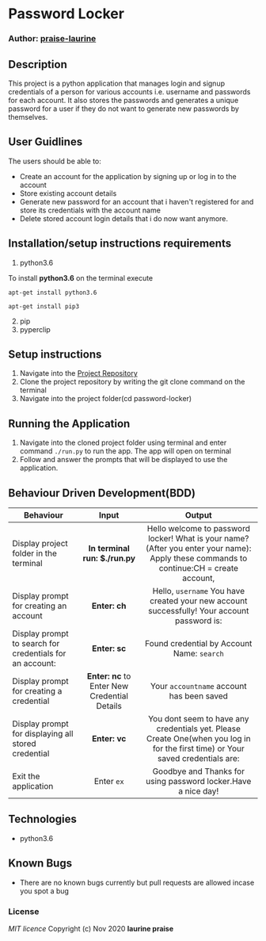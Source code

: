 # Password Locker

### Author: [praise-laurine](https://github.com/praise-laurine)

## Description
This project is a python application that manages login and signup credentials of a person for various accounts i.e. username and passwords for each account. It also stores the passwords and generates a unique password for a user if they do not want to generate new passwords by themselves.

## User Guidlines
The users should be able to:
- Create an account for the application by signing up or log in to the account
- Store existing account details
-  Generate new password for an account that i haven't registered for and store its credentials with the account name
- Delete stored account login details that i do now want anymore.

## Installation/setup instructions requirements
1. python3.6
 
 To install **python3.6** on the terminal execute
 ```
 apt-get install python3.6
  ```
  ```
  apt-get install pip3
  ```
2. pip
3. pyperclip  

## Setup instructions
1. Navigate into the [Project Repository](https://github.com/praise-laurine/password-locker)
2. Clone the project repository by writing the git clone command on the terminal
3. Navigate into the project folder(cd password-locker)

## Running the Application
1. Navigate into the cloned project folder using terminal and enter command `./run.py` to run the app.
The app will open on terminal 
2.  Follow and answer the prompts that will be displayed to use the application.

## Behaviour Driven Development(BDD)
| Behaviour | Input | Output |
| ------------- |:-------------: |:-------------: |
| Display project folder in the terminal | **In terminal run: $./run.py** | Hello welcome to password locker! What is your name? (After you enter your name): Apply these commands to continue:CH = create account, |
| Display prompt for creating an account | **Enter: ch** | Hello, ```username``` You have created your new account successfully! Your account password is: |
| Display prompt to search for credentials for an account: | **Enter: sc** | Found credential by Account Name: ```search```|
|  Display prompt for creating a credential | **Enter: nc** to Enter New Credential Details| Your ```accountname``` account has been saved |
|  Display prompt for displaying all stored credential | **Enter: vc** | You dont seem to have any credentials yet. Please Create One(when you log in for the first time) or Your saved credentials are: |
| Exit the application | Enter ```ex``` | Goodbye and Thanks for using password locker.Have a nice day! |

## Technologies 
* python3.6

## Known Bugs
* There are no known bugs currently but pull requests are allowed incase you spot a bug

### License
*MIT licence*
Copyright (c) Nov 2020 **laurine praise**

